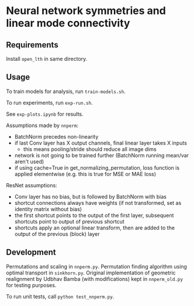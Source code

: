 # Neural network symmetries and linear mode connectivity

## Requirements

Install `open_lth` in same directory.

## Usage

To train models for analysis, run `train-models.sh`.

To run experiments, run `exp-run.sh`.

See `exp-plots.ipynb` for results.

Assumptions made by `nnperm`:
* BatchNorm precedes non-linearity
* if last Conv layer has X output channels, final linear layer takes X inputs
    - this means pooling/stride should reduce all image dims
* network is not going to be trained further (BatchNorm running mean/var aren't used)
* if using cache=True in get_normalizing_permutation, loss function is applied elementwise (e.g. this is true for MSE or MAE loss)

ResNet assumptions:
* Conv layer has no bias, but is followed by BatchNorm with bias
* shortcut connections always have weights (if not transformed, set as identity matrix without bias)
* the first shortcut points to the output of the first layer, subsequent shortcuts point to output of previous shortcut
* shortcuts apply an optional linear transform, then are added to the output of the previous (block) layer

## Development

Permutations and scaling in `nnperm.py`.
Permutation finding algorithm using optimal transport in `sinkhorn.py`.
Original implementation of geometric realignment by Udbhav Bamba (with modifications) kept in `nnperm_old.py` for testing purposes. 

To run unit tests, call `python test_nnperm.py`.
